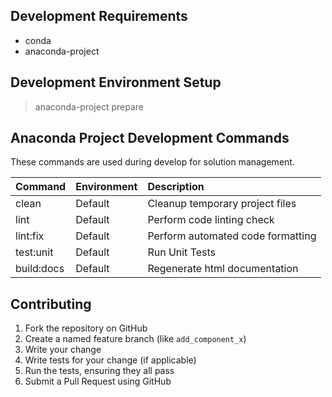 ## Development Requirements

* conda
* anaconda-project

## Development Environment Setup

> anaconda-project prepare

## Anaconda Project Development Commands

These commands are used during develop for solution management.

| Command    | Environment | Description                       |
|------------|-------------|:----------------------------------|
| clean      | Default     | Cleanup temporary project files   |
| lint       | Default     | Perform code linting check        |
| lint:fix   | Default     | Perform automated code formatting |
| test:unit  | Default     | Run Unit Tests                    |
| build:docs | Default     | Regenerate html documentation     |

## Contributing

1. Fork the repository on GitHub
2. Create a named feature branch (like `add_component_x`)
3. Write your change
4. Write tests for your change (if applicable)
5. Run the tests, ensuring they all pass
6. Submit a Pull Request using GitHub
